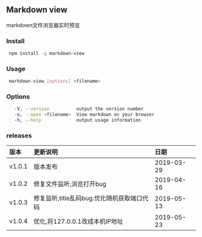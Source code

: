 ## Markdown view

markdown文件浏览器实时预览

### Install
```bash
 npm install -g markdown-view
```

### Usage

```bash
 markdown-view [options] <filename>
```

### Options

```bash
   -V, --version          output the version number
   -o, --open <filename>  View markdown on your browser
   -h, --help             output usage information
```

### releases
|  版本  |  更新说明 | 日期 |
| :----- |:---------|:----|
| v1.0.1 | 版本发布| 2019-03-29 |
| v1.0.2 | 修复文件监听,浏览打开bug| 2019-04-16 |
| v1.0.3 | 修复监听,title乱码bug.优化随机获取端口代码| 2019-05-13 |
| v1.0.4 | 优化,将127.0.0.1改成本机IP地址| 2019-05-23 |
